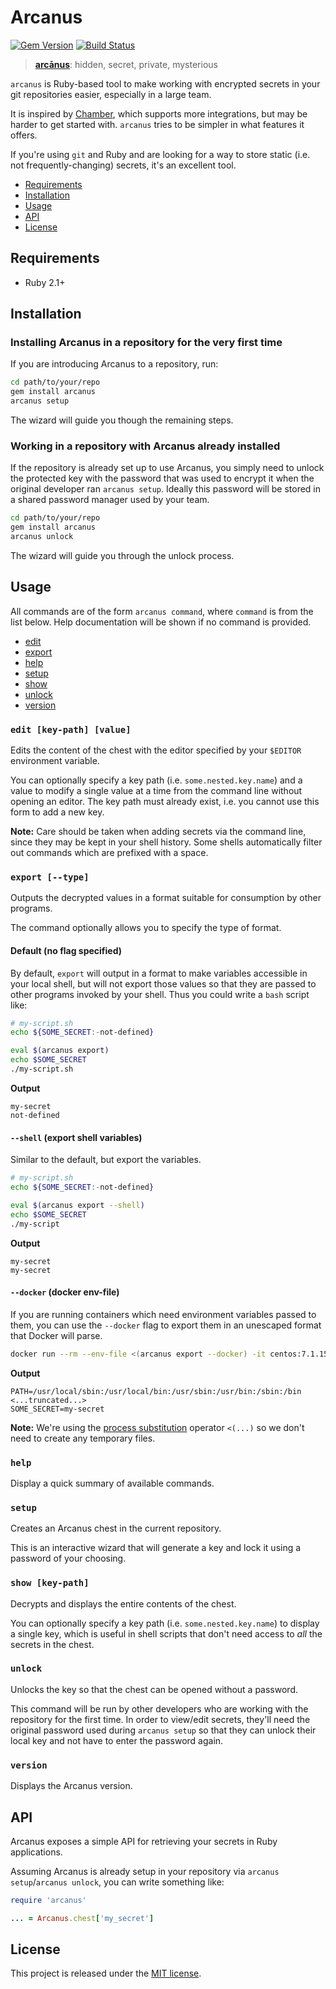 # Arcanus

[![Gem Version](https://badge.fury.io/rb/arcanus.svg)](http://badge.fury.io/rb/arcanus)
[![Build Status](https://travis-ci.org/sds/arcanus.svg?branch=master)](https://travis-ci.org/sds/arcanus)

> [**arcānus**](https://en.wiktionary.org/wiki/arcanus): hidden, secret,
> private, mysterious

`arcanus` is Ruby-based tool to make working with encrypted secrets in your
git repositories easier, especially in a large team.

It is inspired by [Chamber](https://github.com/thekompanee/chamber), which
supports more integrations, but may be harder to get started with. `arcanus`
tries to be simpler in what features it offers.

If you're using `git` and Ruby and are looking for a way to store static (i.e.
not frequently-changing) secrets, it's an excellent tool.

* [Requirements](#requirements)
* [Installation](#installation)
* [Usage](#usage)
* [API](#api)
* [License](#license)

## Requirements

* Ruby 2.1+

## Installation

### Installing Arcanus in a repository for the very first time

If you are introducing Arcanus to a repository, run:

```bash
cd path/to/your/repo
gem install arcanus
arcanus setup
```

The wizard will guide you though the remaining steps.

### Working in a repository with Arcanus already installed

If the repository is already set up to use Arcanus, you simply need to unlock
the protected key with the password that was used to encrypt it when the
original developer ran `arcanus setup`. Ideally this password will be stored in
a shared password manager used by your team.

```bash
cd path/to/your/repo
gem install arcanus
arcanus unlock
```

The wizard will guide you through the unlock process.

## Usage

All commands are of the form `arcanus command`, where `command` is from the list
below. Help documentation will be shown if no command is provided.

* [edit](#edit-key-path-value)
* [export](#export---type)
* [help](#help)
* [setup](#setup)
* [show](#show-key-path)
* [unlock](#unlock)
* [version](#version)

### `edit [key-path] [value]`

Edits the content of the chest with the editor specified by your `$EDITOR`
environment variable.

You can optionally specify a key path (i.e. `some.nested.key.name`) and a value
to modify a single value at a time from the command line without opening an
editor. The key path must already exist, i.e. you cannot use this form to add a
new key.

**Note:** Care should be taken when adding secrets via the command line, since
they may be kept in your shell history. Some shells automatically filter out
commands which are prefixed with a space.

### `export [--type]`

Outputs the decrypted values in a format suitable for consumption by other
programs.

The command optionally allows you to specify the type of format.

#### Default (no flag specified)

By default, `export` will output in a format to make variables accessible in
your local shell, but will not export those values so that they are passed to
other programs invoked by your shell. Thus you could write a `bash` script
like:

```bash
# my-script.sh
echo ${SOME_SECRET:-not-defined}
```

```bash
eval $(arcanus export)
echo $SOME_SECRET
./my-script.sh
```

**Output**
```
my-secret
not-defined
```

#### `--shell` (export shell variables)

Similar to the default, but export the variables.

```bash
# my-script.sh
echo ${SOME_SECRET:-not-defined}
```

```bash
eval $(arcanus export --shell)
echo $SOME_SECRET
./my-script
```

**Output**
```
my-secret
my-secret
```

#### `--docker` (docker env-file)

If you are running containers which need environment variables passed to them,
you can use the `--docker` flag to export them in an unescaped format that
Docker will parse.

```bash
docker run --rm --env-file <(arcanus export --docker) -it centos:7.1.1503 env
```

**Output**
```
PATH=/usr/local/sbin:/usr/local/bin:/usr/sbin:/usr/bin:/sbin:/bin
<...truncated...>
SOME_SECRET=my-secret
```

**Note:** We're using the
[process substitution](https://en.wikipedia.org/wiki/Process_substitution)
operator `<(...)` so we don't need to create any temporary files.

### `help`

Display a quick summary of available commands.

### `setup`

Creates an Arcanus chest in the current repository.

This is an interactive wizard that will generate a key and lock it using a
password of your choosing.

### `show [key-path]`

Decrypts and displays the entire contents of the chest.

You can optionally specify a key path (i.e. `some.nested.key.name`) to display
a single key, which is useful in shell scripts that don't need access to _all_
the secrets in the chest.

### `unlock`

Unlocks the key so that the chest can be opened without a password.

This command will be run by other developers who are working with the
repository for the first time. In order to view/edit secrets, they'll need
the original password used during `arcanus setup` so that they can unlock
their local key and not have to enter the password again.

### `version`

Displays the Arcanus version.

## API

Arcanus exposes a simple API for retrieving your secrets in Ruby applications.

Assuming Arcanus is already setup in your repository via
`arcanus setup`/`arcanus unlock`, you can write something like:

```ruby
require 'arcanus'

... = Arcanus.chest['my_secret']
```

## License

This project is released under the [MIT license](LICENSE.md).

